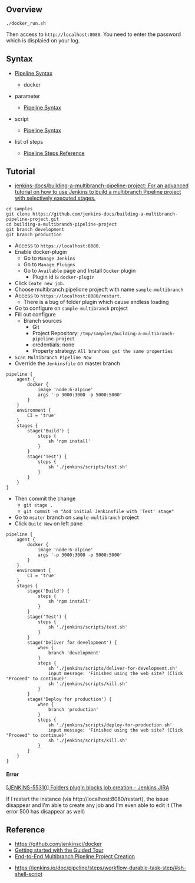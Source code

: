 
## Overview



```
./docker_run.sh
```

Then access to `http://localhost:8080`.
You need to enter the password which is displaied on your log.

## Syntax
- [Pipeline Syntax](https://jenkins.io/doc/book/pipeline/syntax/)
    - docker
- parameter
    - [Pipeline Syntax](https://jenkins.io/doc/book/pipeline/syntax/#parameters-example)
- script
    - [Pipeline Syntax](https://jenkins.io/doc/book/pipeline/syntax/#script)

- list of steps
    - [Pipeline Steps Reference](https://jenkins.io/doc/pipeline/steps/)

## Tutorial
* [jenkins\-docs/building\-a\-multibranch\-pipeline\-project: For an advanced tutorial on how to use Jenkins to build a multibranch Pipeline project with selectively executed stages\.](https://github.com/jenkins-docs/building-a-multibranch-pipeline-project)

```
cd samples
git clone https://github.com/jenkins-docs/building-a-multibranch-pipeline-project.git
cd building-a-multibranch-pipeline-project
git branch development
git branch production
```

- Access to `https://localhost:8080`.
- Enable docker-plugin
    - Go to `Manage Jenkins`
    - Go to `Manage Pluigns`
    - Go to `Available` page and Install `Docker` plugin
        - Plugin id is `docker-plugin`
- Click `Ceate new job`.
- Choose multibranch pipelione projecft with name `sample-multibranch`
- Access to `https://localhost:8080/restart`.
    - There is a bug of folder plugin which cause endless loading
- Go to configure on `sample-multibranch` project 
- Fill out configure
    - Branch sources
        - Git
        - Project Repository: `/tmp/samples/building-a-multibranch-pipeline-project`
        - credentials: none
        - Property strategy: `All branhces get the same properties`
- `Scan Multibranch Pipeline Now`
- Override the `Jenkinsfile` on master branch

```
pipeline {
    agent {
        docker {
            image 'node:6-alpine'
            args '-p 3000:3000 -p 5000:5000' 
        }
    }
    environment {
        CI = 'true'
    }
    stages {
        stage('Build') {
            steps {
                sh 'npm install'
            }
        }
        stage('Test') {
            steps {
                sh './jenkins/scripts/test.sh'
            }
        }
    }
}
```


- Then commit the change
    - `git stage .`
    - `git commit -m "Add initial Jenkinsfile with 'Test' stage"`
- Go to `msater` branch on `sample-multibranch` project
- Click `Build Now` on left pane

```
pipeline {
    agent {
        docker {
            image 'node:6-alpine'
            args '-p 3000:3000 -p 5000:5000'
        }
    }
    environment {
        CI = 'true'
    }
    stages {
        stage('Build') {
            steps {
                sh 'npm install'
            }
        }
        stage('Test') {
            steps {
                sh './jenkins/scripts/test.sh'
            }
        }
        stage('Deliver for development') {
            when {
                branch 'development' 
            }
            steps {
                sh './jenkins/scripts/deliver-for-development.sh'
                input message: 'Finished using the web site? (Click "Proceed" to continue)'
                sh './jenkins/scripts/kill.sh'
            }
        }
        stage('Deploy for production') {
            when {
                branch 'production'  
            }
            steps {
                sh './jenkins/scripts/deploy-for-production.sh'
                input message: 'Finished using the web site? (Click "Proceed" to continue)'
                sh './jenkins/scripts/kill.sh'
            }
        }
    }
}
```


#### Error
[\[JENKINS\-55310\] Folders plugin blocks job creation \- Jenkins JIRA](https://issues.jenkins-ci.org/browse/JENKINS-55310?page=com.atlassian.jira.plugin.system.issuetabpanels%3Achangehistory-tabpanel)

If I restart the instance (via http://localhost:8080/restart), the issue disappear and I'm able to create any job and I'm even able to edit it (The error 500 has disappear as well)

## Reference
* https://github.com/jenkinsci/docker
* [Getting started with the Guided Tour](https://jenkins.io/doc/pipeline/tour/getting-started/)
* [End\-to\-End Multibranch Pipeline Project Creation](https://jenkins.io/doc/tutorials/build-a-multibranch-pipeline-project/)
- https://jenkins.io/doc/pipeline/steps/workflow-durable-task-step/#sh-shell-script
